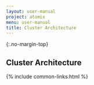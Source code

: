 ```yaml
---
layout: user-manual
project: atomix
menu: user-manual
title: Cluster Architecture
---
```


{:.no-margin-top}

## Cluster Architecture

{% include common-links.html %}
